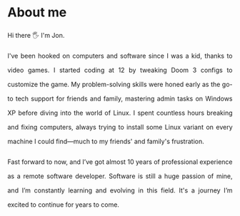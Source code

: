 # About me

Hi there 🖐️ I'm Jon.

I've been hooked on computers and software since I was a kid, thanks to video games. I started coding at 12 by tweaking Doom 3 configs to customize the game. My problem-solving skills were honed early as the go-to tech support for friends and family, mastering admin tasks on Windows XP before diving into the world of Linux. I spent countless hours breaking and fixing computers, always trying to install some Linux variant on every machine I could find—much to my friends' and family's frustration.

Fast forward to now, and I’ve got almost 10 years of professional experience as a remote software developer. Software is still a huge passion of mine, and I’m constantly learning and evolving in this field. It's a journey I’m excited to continue for years to come.

<style>
p {
    line-height: 2rem;
    text-align: justify;
}
</style>
